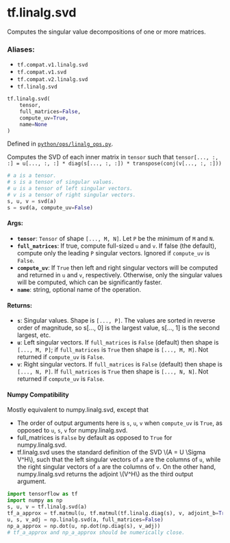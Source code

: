 <div itemscope itemtype="http://developers.google.com/ReferenceObject">
<meta itemprop="name" content="tf.linalg.svd" />
<meta itemprop="path" content="Stable" />
</div>

# tf.linalg.svd

Computes the singular value decompositions of one or more matrices.

### Aliases:

* `tf.compat.v1.linalg.svd`
* `tf.compat.v1.svd`
* `tf.compat.v2.linalg.svd`
* `tf.linalg.svd`

``` python
tf.linalg.svd(
    tensor,
    full_matrices=False,
    compute_uv=True,
    name=None
)
```



Defined in [`python/ops/linalg_ops.py`](/code/stable/tensorflow/python/ops/linalg_ops.py).

<!-- Placeholder for "Used in" -->

Computes the SVD of each inner matrix in `tensor` such that
`tensor[..., :, :] = u[..., :, :] * diag(s[..., :, :]) *
 transpose(conj(v[..., :, :]))`

```python
# a is a tensor.
# s is a tensor of singular values.
# u is a tensor of left singular vectors.
# v is a tensor of right singular vectors.
s, u, v = svd(a)
s = svd(a, compute_uv=False)
```

#### Args:


* <b>`tensor`</b>: `Tensor` of shape `[..., M, N]`. Let `P` be the minimum of `M` and
  `N`.
* <b>`full_matrices`</b>: If true, compute full-sized `u` and `v`. If false
  (the default), compute only the leading `P` singular vectors.
  Ignored if `compute_uv` is `False`.
* <b>`compute_uv`</b>: If `True` then left and right singular vectors will be
  computed and returned in `u` and `v`, respectively. Otherwise, only the
  singular values will be computed, which can be significantly faster.
* <b>`name`</b>: string, optional name of the operation.


#### Returns:


* <b>`s`</b>: Singular values. Shape is `[..., P]`. The values are sorted in reverse
  order of magnitude, so s[..., 0] is the largest value, s[..., 1] is the
  second largest, etc.
* <b>`u`</b>: Left singular vectors. If `full_matrices` is `False` (default) then
  shape is `[..., M, P]`; if `full_matrices` is `True` then shape is
  `[..., M, M]`. Not returned if `compute_uv` is `False`.
* <b>`v`</b>: Right singular vectors. If `full_matrices` is `False` (default) then
  shape is `[..., N, P]`. If `full_matrices` is `True` then shape is
  `[..., N, N]`. Not returned if `compute_uv` is `False`.



#### Numpy Compatibility
Mostly equivalent to numpy.linalg.svd, except that
  * The order of output  arguments here is `s`, `u`, `v` when `compute_uv` is
    `True`, as opposed to `u`, `s`, `v` for numpy.linalg.svd.
  * full_matrices is `False` by default as opposed to `True` for
     numpy.linalg.svd.
  * tf.linalg.svd uses the standard definition of the SVD
    \\(A = U \Sigma V^H\\), such that the left singular vectors of `a` are
    the columns of `u`, while the right singular vectors of `a` are the
    columns of `v`. On the other hand, numpy.linalg.svd returns the adjoint
    \\(V^H\\) as the third output argument.
```python
import tensorflow as tf
import numpy as np
s, u, v = tf.linalg.svd(a)
tf_a_approx = tf.matmul(u, tf.matmul(tf.linalg.diag(s), v, adjoint_b=True))
u, s, v_adj = np.linalg.svd(a, full_matrices=False)
np_a_approx = np.dot(u, np.dot(np.diag(s), v_adj))
# tf_a_approx and np_a_approx should be numerically close.
```

